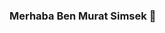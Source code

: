 ### Merhaba Ben Murat Simsek 👋

<!--
**muratsimsek003/muratsimsek003** is a ✨ _special_ ✨ repository because its `README.md` (this file) appears on your GitHub profile.

